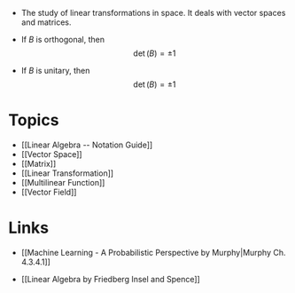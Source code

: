 * The study of linear transformations in space. It deals with vector spaces and matrices. 

* If $B$ is orthogonal, then 
  $$
  \det(B) =\pm 1
  $$
* If $B$ is unitary, then
  $$
  \det(B) =\pm 1
  $$


# Topics
* [[Linear Algebra -- Notation Guide]]
* [[Vector Space]]
* [[Matrix]]
* [[Linear Transformation]]
* [[Multilinear Function]]
* [[Vector Field]]
# Links
* [[Machine Learning - A Probabilistic Perspective by Murphy|Murphy Ch. 4.3.4.1]]

* [[Linear Algebra by Friedberg Insel and Spence]]